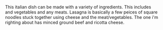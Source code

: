 This italian dish can be made with a variety of ingredients. This includes and vegetables and any meats. Lasagna is basically a few peices of 
square noodles stuck together using cheese and the meat/vegetables. The one i'm righting about has minced ground beef and ricotta cheese. 